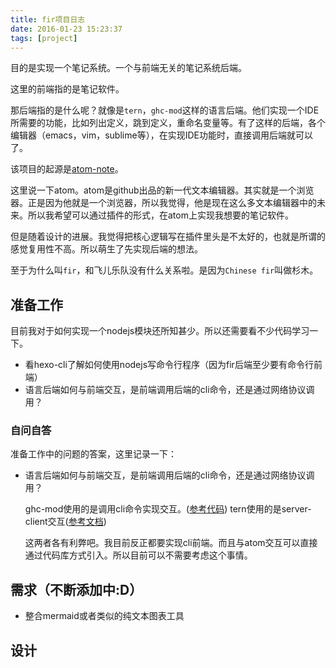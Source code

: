 ```yaml
---
title: fir项目日志
date: 2016-01-23 15:23:37
tags: [project]
---
```


目的是实现一个笔记系统。一个与前端无关的笔记系统后端。

这里的前端指的是笔记软件。

那后端指的是什么呢？就像是`tern`，`ghc-mod`这样的语言后端。他们实现一个IDE所需要的功能，比如列出定义，跳到定义，重命名变量等。有了这样的后端，各个编辑器（emacs，vim，sublime等），在实现IDE功能时，直接调用后端就可以了。

该项目的起源是[atom-note](/2015/10/01/atom-note项目日志/)。

这里说一下atom。atom是github出品的新一代文本编辑器。其实就是一个浏览器。正是因为他就是一个浏览器，所以我觉得，他是现在这么多文本编辑器中的未来。所以我希望可以通过插件的形式，在atom上实现我想要的笔记软件。

但是随着设计的进展。我觉得把核心逻辑写在插件里头是不太好的，也就是所谓的感觉复用性不高。所以萌生了先实现后端的想法。

至于为什么叫`fir`，和飞儿乐队没有什么关系啦。是因为`Chinese fir`叫做杉木。

## 准备工作
目前我对于如何实现一个nodejs模块还所知甚少。所以还需要看不少代码学习一下。

- 看hexo-cli了解如何使用nodejs写命令行程序（因为fir后端至少要有命令行前端）
- 语言后端如何与前端交互，是前端调用后端的cli命令，还是通过网络协议调用？

### 自问自答
准备工作中的问题的答案，这里记录一下：
- 语言后端如何与前端交互，是前端调用后端的cli命令，还是通过网络协议调用？
  
  ghc-mod使用的是调用cli命令实现交互。([参考代码][ghcmod.py])
  tern使用的是server-client交互([参考文档][tern_server_doc])

  这两者各有利弊吧。我目前反正都要实现cli前端。而且与atom交互可以直接通过代码库方式引入。所以目前可以不需要考虑这个事情。

## 需求（不断添加中:D）

- 整合mermaid或者类似的纯文本图表工具

## 设计


[ghcmod.py]: https://github.com/SublimeHaskell/SublimeHaskell/blob/e622d39d05c0f74b8ca9ae760b495bcf54828684/ghcmod.py
[tern_server_doc]: http://ternjs.net/doc/manual.html#server



